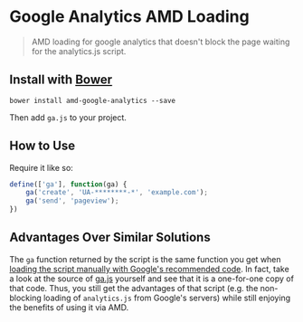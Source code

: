 # Google Analytics AMD Loading

> AMD loading for google analytics that doesn't block the page waiting for the analytics.js script.

## Install with [Bower](http://bower.io/)

```
bower install amd-google-analytics --save
```

Then add `ga.js` to your project.

## How to Use

Require it like so:

```js
define(['ga'], function(ga) {
    ga('create', 'UA-********-*', 'example.com');
	ga('send', 'pageview');
})
```

## Advantages Over Similar Solutions

The `ga` function returned by the script is the same function you get when [loading the script manually with Google's recommended code](https://developers.google.com/analytics/devguides/collection/analyticsjs/). In fact, take a look at the source of [ga.js](ga.js) yourself and see that it is a one-for-one copy of that code. Thus, you still get the advantages of that script (e.g. the non-blocking loading of `analytics.js` from Google's servers) while still enjoying the benefits of using it via AMD.
